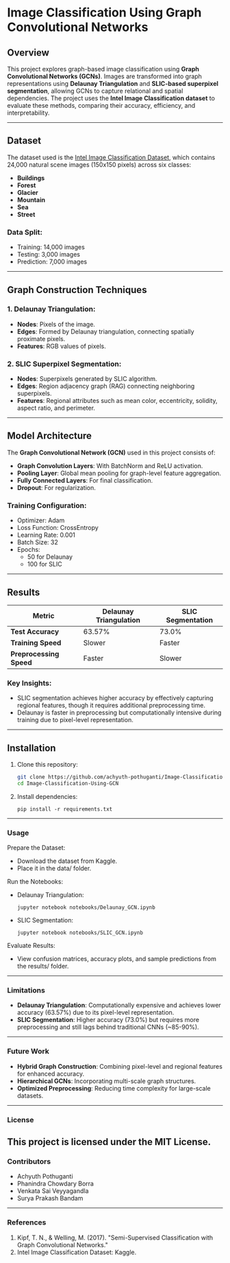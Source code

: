 # **Image Classification Using Graph Convolutional Networks**

## **Overview**
This project explores graph-based image classification using **Graph Convolutional Networks (GCNs)**. Images are transformed into graph representations using **Delaunay Triangulation** and **SLIC-based superpixel segmentation**, allowing GCNs to capture relational and spatial dependencies. The project uses the **Intel Image Classification dataset** to evaluate these methods, comparing their accuracy, efficiency, and interpretability.

---

## **Dataset**
The dataset used is the [Intel Image Classification Dataset](https://www.kaggle.com/datasets/puneet6060/intel-image-classification), which contains 24,000 natural scene images (150x150 pixels) across six classes:
- **Buildings**
- **Forest**
- **Glacier**
- **Mountain**
- **Sea**
- **Street**

### **Data Split**:
- Training: 14,000 images
- Testing: 3,000 images
- Prediction: 7,000 images

---

## **Graph Construction Techniques**
### 1. **Delaunay Triangulation**:
   - **Nodes**: Pixels of the image.
   - **Edges**: Formed by Delaunay triangulation, connecting spatially proximate pixels.
   - **Features**: RGB values of pixels.

### 2. **SLIC Superpixel Segmentation**:
   - **Nodes**: Superpixels generated by SLIC algorithm.
   - **Edges**: Region adjacency graph (RAG) connecting neighboring superpixels.
   - **Features**: Regional attributes such as mean color, eccentricity, solidity, aspect ratio, and perimeter.

---

## **Model Architecture**
The **Graph Convolutional Network (GCN)** used in this project consists of:
- **Graph Convolution Layers**: With BatchNorm and ReLU activation.
- **Pooling Layer**: Global mean pooling for graph-level feature aggregation.
- **Fully Connected Layers**: For final classification.
- **Dropout**: For regularization.

### **Training Configuration**:
- Optimizer: Adam
- Loss Function: CrossEntropy
- Learning Rate: 0.001
- Batch Size: 32
- Epochs: 
  - 50 for Delaunay
  - 100 for SLIC

---

## **Results**
| **Metric**              | **Delaunay Triangulation** | **SLIC Segmentation** |
|--------------------------|---------------------------|------------------------|
| **Test Accuracy**        | 63.57%                   | 73.0%                 |
| **Training Speed**       | Slower                   | Faster                |
| **Preprocessing Speed**  | Faster                   | Slower                |

### **Key Insights**:
- SLIC segmentation achieves higher accuracy by effectively capturing regional features, though it requires additional preprocessing time.
- Delaunay is faster in preprocessing but computationally intensive during training due to pixel-level representation.

---

## **Installation**
1. Clone this repository:
   ```bash
   git clone https://github.com/achyuth-pothuganti/Image-Classification-Using-GCN.git
   cd Image-Classification-Using-GCN
2. Install dependencies:
   ```
   pip install -r requirements.txt
---
### **Usage**
Prepare the Dataset:
- Download the dataset from Kaggle.
- Place it in the data/ folder.
  
Run the Notebooks:
- Delaunay Triangulation:
  ```
  jupyter notebook notebooks/Delaunay_GCN.ipynb
- SLIC Segmentation:
  ```
  jupyter notebook notebooks/SLIC_GCN.ipynb
  
Evaluate Results:
- View confusion matrices, accuracy plots, and sample predictions from the results/ folder.
---
### **Limitations**
- **Delaunay Triangulation**: Computationally expensive and achieves lower accuracy (63.57%) due to its pixel-level representation.
- **SLIC Segmentation**: Higher accuracy (73.0%) but requires more preprocessing and still lags behind traditional CNNs (~85-90%).
---
### **Future Work**
- **Hybrid Graph Construction**: Combining pixel-level and regional features for enhanced accuracy.
- **Hierarchical GCNs**: Incorporating multi-scale graph structures.
- **Optimized Preprocessing**: Reducing time complexity for large-scale datasets.
---
### **License**
This project is licensed under the MIT License.
---
### **Contributors**
- Achyuth Pothuganti
- Phanindra Chowdary Borra
- Venkata Sai Veyyagandla
- Surya Prakash Bandam
---
### **References**
1. Kipf, T. N., & Welling, M. (2017). "Semi-Supervised Classification with Graph Convolutional Networks."
2. Intel Image Classification Dataset: Kaggle.

